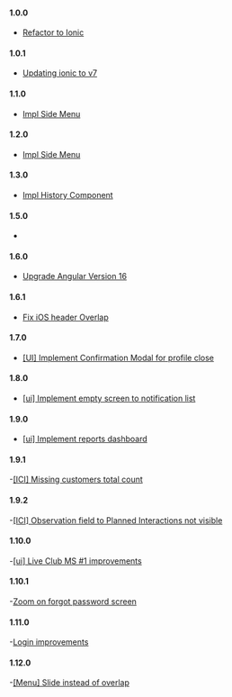 #### 1.0.0

- [Refactor to Ionic](https://inovretail.visualstudio.com/PRODUCT_DEVELOPMENT/_boards/board/t/PRODUCT_DEVELOPMENT%20Team/Stories/?workitem=15403)

#### 1.0.1

- [Updating ionic to v7](https://inovretail.visualstudio.com/PRODUCT_DEVELOPMENT/_boards/board/t/PRODUCT_DEVELOPMENT%20Team/Stories/?workitem=15403)

#### 1.1.0

- [Impl Side Menu](https://inovretail.visualstudio.com/PRODUCT_DEVELOPMENT/_boards/board/t/PRODUCT_DEVELOPMENT%20Team/Stories/?workitem=15507)

#### 1.2.0

- [Impl Side Menu](https://inovretail.visualstudio.com/PRODUCT_DEVELOPMENT/_boards/board/t/PRODUCT_DEVELOPMENT%20Team/Stories/?workitem=15402)

#### 1.3.0

- [Impl History Component](https://inovretail.visualstudio.com/PRODUCT_DEVELOPMENT/_boards/board/t/PRODUCT_DEVELOPMENT%20Team/Stories/?workitem=15545)

#### 1.5.0

- [](https://inovretail.visualstudio.com/PRODUCT_DEVELOPMENT/_boards/board/t/PRODUCT_DEVELOPMENT%20Team/Stories/?workitem=15546)

#### 1.6.0

- [Upgrade Angular Version 16](https://dev.azure.com/inovretail/PRODUCT_DEVELOPMENT/_boards/board/t/PRODUCT_DEVELOPMENT%20Team/Stories/?workitem=15603)

#### 1.6.1

- [Fix iOS header Overlap](https://dev.azure.com/inovretail/PRODUCT_DEVELOPMENT/_boards/board/t/PRODUCT_DEVELOPMENT%20Team/Stories/?workitem=15618)

#### 1.7.0

- [[UI] Implement Confirmation Modal for profile close](https://dev.azure.com/inovretail/PRODUCT_DEVELOPMENT/_boards/board/t/PRODUCT_DEVELOPMENT%20Team/Stories/?workitem=15617)

#### 1.8.0

- [[ui] Implement empty screen to notification list](https://dev.azure.com/inovretail/PRODUCT_DEVELOPMENT/_boards/board/t/PRODUCT_DEVELOPMENT%20Team/Stories/?workitem=15652)

#### 1.9.0

- [[ui] Implement reports dashboard](https://dev.azure.com/inovretail/PRODUCT_DEVELOPMENT/_boards/board/t/PRODUCT_DEVELOPMENT%20Team/Stories/?workitem=15547)

#### 1.9.1

-[[ICI] Missing customers total count](https://dev.azure.com/inovretail/PRODUCT_DEVELOPMENT/_boards/board/t/PRODUCT_DEVELOPMENT%20Team/Stories/?workitem=15682)

#### 1.9.2

-[[ICI] Observation field to Planned Interactions not visible](https://dev.azure.com/inovretail/PRODUCT_DEVELOPMENT/_boards/board/t/PRODUCT_DEVELOPMENT%20Team/Stories/?workitem=15674)

#### 1.10.0

-[[ui] Live Club MS #1 improvements](https://dev.azure.com/inovretail/PRODUCT_DEVELOPMENT/_boards/board/t/PRODUCT_DEVELOPMENT%20Team/Stories/?workitem=15683)

#### 1.10.1

-[Zoom on forgot password screen](https://dev.azure.com/inovretail/PRODUCT_DEVELOPMENT/_boards/board/t/PRODUCT_DEVELOPMENT%20Team/Stories/?workitem=15727)

#### 1.11.0

-[Login improvements](https://dev.azure.com/inovretail/PRODUCT_DEVELOPMENT/_boards/board/t/PRODUCT_DEVELOPMENT%20Team/Stories/?workitem=15732)

#### 1.12.0

-[[Menu] Slide instead of overlap](https://dev.azure.com/inovretail/PRODUCT_DEVELOPMENT/_boards/board/t/PRODUCT_DEVELOPMENT%20Team/Stories/?workitem=15743)
